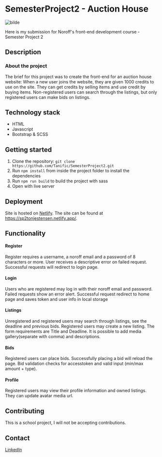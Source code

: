 # SemesterProject2 - Auction House

![bilde](https://github.com/Tanific/SemesterProject2/assets/79892491/5b18e369-ff3d-475f-acc4-623eed08dd00)

Here is my submission for Noroff's front-end development course - Semester Project 2

## Description

### About the project
The brief for this project was to create the front-end for an auction house website:
When a new user joins the website, they are given 1000 credits to use on the site. They can get credits by selling items and use credit by buying items. 
Non-registered users can search through the listings, but only registered users can make bids on listings.

## Technology stack
- HTML
- Javascript
- Bootstrap & SCSS

## Getting started
1. Clone the repository: `git clone https://github.com/Tanific/SemesterProject2.git`
2. Run `npm install` from inside the project folder to install the dependencies
3. Run `npm run build` to build the project with sass
4. Open with live server

## Deployment
Site is hosted on [Netlify](https://netlify.com/).
The site can be found at https://sp2tonjestensen.netlify.app/.

## Functionality
#### Register
Register requires a username, a noroff email and a password of 8 characters or more.
User receives a descriptive error on failed request.
Successful requests will redirect to login page.

#### Login
Users who are registered may log in with their noroff email and password. 
Failed requests show an error alert.
Successful request redirect to home page and saves token and user info in local storage

#### Listings
Unregistered and registered users may search through listings, see the deadline and previous bids. 
Registered users may create a new listing. The form requirements are Title and Deadline. It is possible to add media gallery(separate with comma) and descriptions.

#### Bids
Registered users can place bids. Successfully placing a bid will reload the page.
Bid validation checks for accesstoken and valid input (min/max amount + type).

#### Profile
Registered users may view their profile information and owned listings. They can update avatar media url.

## Contributing
This is a school project, I will not be accepting contributions.

## Contact
[LinkedIn](https://www.linkedin.com/in/tonje-stensen)
